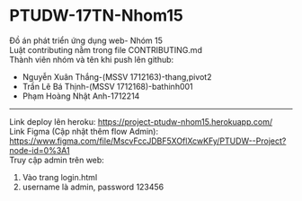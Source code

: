 # PTUDW-17TN-Nhom15
Đồ án phát triển ứng dụng web- Nhóm 15    
Luật contributing nằm trong file CONTRIBUTING.md    
Thành viên nhóm và tên khi push lên github:   
* Nguyễn Xuân Thắng-(MSSV 1712163)-thang,pivot2   
* Trần Lê Bá Thịnh-(MSSV 1712168)-bathinh001
* Phạm Hoàng Nhật Anh-1712214    
***   
Link deploy lên heroku: https://project-ptudw-nhom15.herokuapp.com/   
Link Figma (Cập nhật thêm flow Admin): https://www.figma.com/file/MscvFccJDBF5XOflXcwKFy/PTUDW--Project?node-id=0%3A1   
Truy cập admin trên web: 
1. Vào trang login.html
2. username là admin, password 123456

